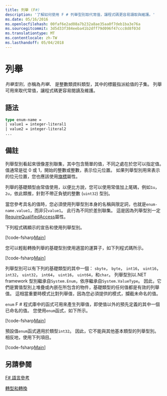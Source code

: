 ```yaml
---
title: 列舉 (F#)
description: '了解如何使用 F # 列舉型別取代常值，讓程式碼更容易讀取與維護。'
ms.date: 05/16/2016
ms.openlocfilehash: 00faf6e2ad08a7b232a8ae35aa0f7deb1ba3e76a
ms.sourcegitcommit: 3d5d33f384eeba41b2dff79d096f47ccc8d8f03d
ms.translationtype: MT
ms.contentlocale: zh-TW
ms.lasthandoff: 05/04/2018
---
```

# <a name="enumerations"></a>列舉

*列舉型別*，亦稱為*列舉*、 是整數類資料類型，其中的標籤指派給值的子集。 列舉可用來取代常值，讓程式碼更容易閱讀及維護。


## <a name="syntax"></a>語法

```fsharp
type enum-name =
| value1 = integer-literal1
| value2 = integer-literal2
...
```

## <a name="remarks"></a>備註
列舉型別看起來很像差別聯集，其中包含簡單的值，不同之處在於您可以指定值。 值通常是從 0 或 1，開始的整數或整數，表示位元位置。 如果列舉型別用來表示的位元位置，您也應該使用[旗標](xref:System.FlagsAttribute)屬性。

列舉的基礎類型由常值使用，以便比方說，您可以使用常值加上尾碼，例如`1u`， `2u`，依此類推，針對不帶正負號的整數 (`uint32`) 型別。

當您參考具名的值時，您必須使用列舉型別本身的名稱與限定詞，也就是`enum-name.value1`，而非只`value1`。 此行為不同於差別聯集。 這是因為列舉型別一定[RequireQualifiedAccess](https://msdn.microsoft.com/library/8b9b6ade-0471-4413-ac5d-638cd0de5f15)屬性。

下列程式碼顯示的宣告和使用列舉型別。

[!code-fsharp[Main](../../../samples/snippets/fsharp/lang-ref-1/snippet2101.fs)]

您可以輕鬆轉換列舉的基礎型別使用適當的運算子，如下列程式碼所示。

[!code-fsharp[Main](../../../samples/snippets/fsharp/lang-ref-1/snippet2102.fs)]

列舉型別可以有下列的基礎類型的其中一個： `sbyte`， `byte`， `int16`， `uint16`， `int32`， `uint32`， `int64`， `uint16`， `uint64`，和`char`。 列舉型別以.NET framework 型別繼承自`System.Enum`，依序繼承自`System.ValueType`。 因此，它們是實值型別上堆疊或內嵌在所包含的物件，基礎類型的任何值都是有效的列舉值。 這相當重要時模式比對列舉值，因為您必須提供的模式，攔截未命名的值。

`enum` F # 程式庫中的函式可用來產生列舉值，即使值以外的預先定義的其中一個已命名的值。 您使用`enum`函式，如下所示。

[!code-fsharp[Main](../../../samples/snippets/fsharp/lang-ref-1/snippet2103.fs)]

預設值`enum`函式適用於類型`int32`。 因此，它不能與其他基本類型的列舉型別。 相反地，使用下列項目。

[!code-fsharp[Main](../../../samples/snippets/fsharp/lang-ref-1/snippet2104.fs)]
    
## <a name="see-also"></a>另請參閱
[F# 語言參考](index.md)

[轉型和轉換](casting-and-conversions.md)
